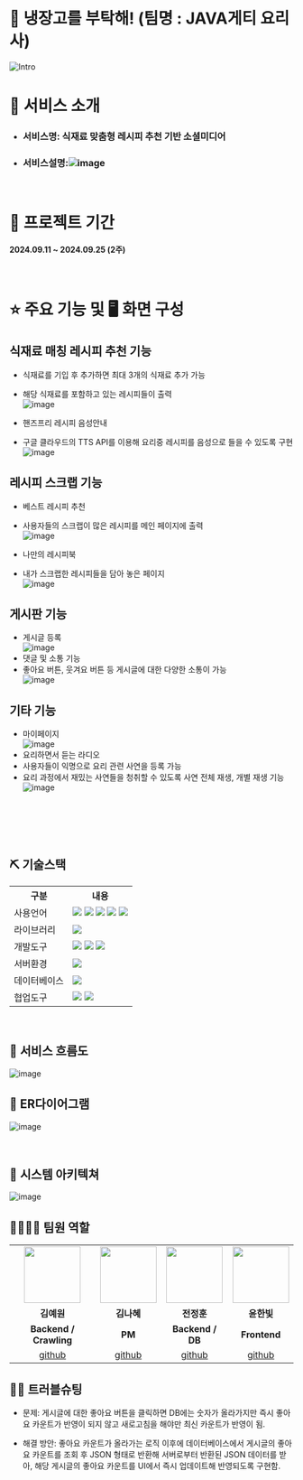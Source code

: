 # 🍴 냉장고를 부탁해! (팀명 : JAVA게티 요리사)
![Intro](https://github.com/user-attachments/assets/7c584a6f-eb55-4f5b-91a2-6989ad2aebc0)

# 👀 서비스 소개
* ### 서비스명: 식재료 맞춤형 레시피 추천 기반 소셜미디어
* ### 서비스설명:![image](https://github.com/user-attachments/assets/8d03c74b-29e7-4c8a-8c1c-b736f7540052)

<br>

# 📅 프로젝트 기간
#### 2024.09.11 ~ 2024.09.25 (2주)
<br>


# ⭐ 주요 기능 및 🖥 화면 구성

## 식재료 매칭 레시피 추천 기능
* 식재료를 기입 후 추가하면 최대 3개의 식재료 추가 가능
* 해당 식재료를 포함하고 있는 레시피들이 출력
  <br>
![image](https://github.com/user-attachments/assets/030cfbea-d678-49d5-8e8f-5e946ffa9a0f)

* 핸즈프리 레시피 음성안내
* 구글 클라우드의 TTS API를 이용해 요리중 레시피를 음성으로 들을 수 있도록 구현
  <br>
![image](https://github.com/user-attachments/assets/53c92a7f-760b-40dd-b188-5988ef322d6e)


## 레시피 스크랩 기능
* 베스트 레시피 추천
* 사용자들의 스크랩이 많은 레시피를 메인 페이지에 출력
  <br>
![image](https://github.com/user-attachments/assets/4a29335f-608b-4832-9c28-e0c910805a33) 

* 나만의 레시피북
* 내가 스크랩한 레시피들을 담아 놓은 페이지
  <br>
![image](https://github.com/user-attachments/assets/c5230549-a7b6-40cc-85b5-cc45e2f3548c)


## 게시판 기능
* 게시글 등록
  <br>
![image](https://github.com/user-attachments/assets/097819f0-3b17-412e-8273-6cc4253f98c7)
* 댓글 및 소통 기능
* 좋아요 버튼, 웃겨요 버튼 등 게시글에 대한 다양한 소통이 가능
  <br>
![image](https://github.com/user-attachments/assets/e3fbebc6-5a2f-461c-9dcc-4224431fa13d)

## 기타 기능
* 마이페이지
  <br>
![image](https://github.com/user-attachments/assets/9fe07b2b-97ba-4ada-bb7b-00eff52aa701)
* 요리하면서 듣는 라디오
* 사용자들이 익명으로 요리 관련 사연을 등록 가능
* 요리 과정에서 재밌는 사연들을 청취할 수 있도록 사연 전체 재생, 개별 재생 기능
  <br>
![image](https://github.com/user-attachments/assets/b18cbebd-7bc4-48bf-983d-bfad75a98d58)


<br>
<br>
<br>
<br>


## ⛏ 기술스택

<table>
    <tr>
        <th>구분</th>
        <th>내용</th>
    </tr>
    <tr>
        <td>사용언어</td>
        <td>
            <img src="https://img.shields.io/badge/Java-007396?style=for-the-badge&logo=java&logoColor=white"/>
            <img src="https://img.shields.io/badge/HTML5-E34F26?style=for-the-badge&logo=HTML5&logoColor=white"/>
            <img src="https://img.shields.io/badge/CSS3-1572B6?style=for-the-badge&logo=CSS3&logoColor=white"/>
            <img src="https://img.shields.io/badge/JavaScript-F7DF1E?style=for-the-badge&logo=JavaScript&logoColor=white"/>
            <img src="https://img.shields.io/badge/python-3776AB?style=for-the-badge&logo=python&logoColor=white"/>
        </td>
    </tr>
    <tr>
        <td>라이브러리</td>
        <td>
          <img src="https://img.shields.io/badge/Google Cloud-4285F4?style=for-the-badge&logo=Google Cloud&logoColor=white">
        </td>
    </tr>
    <tr>
        <td>개발도구</td>
        <td>
            <img src="https://img.shields.io/badge/Eclipse-2C2255?style=for-the-badge&logo=Eclipse&logoColor=white"/>
            <img src="https://img.shields.io/badge/VSCode-007ACC?style=for-the-badge&logo=VisualStudioCode&logoColor=white"/>
            <img src="https://img.shields.io/badge/jupyter-F37626?style=for-the-badge&logo=jupyter&logoColor=white"/>
        </td>
    </tr>
    <tr>
        <td>서버환경</td>
        <td>
            <img src="https://img.shields.io/badge/Apache Tomcat-D22128?style=for-the-badge&logo=Apache Tomcat&logoColor=white"/>
        </td>
    </tr>
    <tr>
        <td>데이터베이스</td>
        <td>
            <img src="https://img.shields.io/badge/mysql-4479A1?style=for-the-badge&logo=mysql&logoColor=white"> 
        </td>
    </tr>
    <tr>
        <td>협업도구</td>
        <td>
            <img src="https://img.shields.io/badge/Git-F05032?style=for-the-badge&logo=Git&logoColor=white"/>
            <img src="https://img.shields.io/badge/GitHub-181717?style=for-the-badge&logo=GitHub&logoColor=white"/>
        </td>
    </tr>
</table>

<br>

## 📌 서비스 흐름도
![image](https://github.com/user-attachments/assets/de0e8f25-ee90-4c1d-a9fe-bd4b7f6eb48c) 
<br>
## 📌 ER다이어그램
![image](https://github.com/user-attachments/assets/63293e34-725d-481c-8c48-2eca52e425c9)

<br>

## 📌 시스템 아키텍쳐

![image](https://github.com/user-attachments/assets/bd275503-df9a-49c7-9a7c-0b66b5002eb5)
<br>

## 👨‍👩‍👦‍👦 팀원 역할
<table>
  <tr>
    <td align="center"><img src="https://i.namu.wiki/i/a5QpSbzZ5AWsuwcwiTaclCel8slMLZxYOpg3K97dct-fbrnxfSq00Z7CP7aLUNeapp1bW8TjQhdx7-i_EoDoB8mkmJq2G-9VkiD-WWw1ljN1_5bvrrHrLSbnhsPbQ70za4FLt8isRncXA4OtYnoGOg.webp" width="100" height="100"/></td>
    <td align="center"><img src="https://i.namu.wiki/i/cIjZ9AS062NFC_pKl7lnECDfS-LsNdNAVAhrxCr5XgGSYcsQp5Q3YfCEvcVMdYi8bpORDfYBBsbdrFUvnXGYF8eDKdk2p4i0GSh41Uk_efxQ13sskGg3MLaLh02x11_WUnFVK82bwBdlBfpI_Up0WA.webp" width="100" height="100"/></td>
    <td align="center"><img src="https://i.namu.wiki/i/S56rJQsyao9CHi-qQFQCVs5VBShM4vl1GyZaj0-zIT8cf7mV7ECfbr44OIRefJegqolX9VDevktgTN_-XaNPMGuBjFLeKUJt7DJ-NyQ9b8c8MvqS1xrfihknFFGYg2wQIrKujlNQtvUrhzh8JEZ08Q.webp" width="100" height="100"/></td>
    <td align="center"><img src="https://i.namu.wiki/i/gnZYHn5KcJnjMJMyGE9H2QDSSymaIr7_HrYxccBeifxtTp6GN1LVTbxxtAN68qMNJmCAqM4NoeXX3rEjzxWKXjJIHz0sewEqx83vJsJ6qm4OMdVaE_ss33fz_8QFQTFWvh8WlqzsHGEXfTsJymDwxQ.webp" width="100" height="100"/></td>
  </tr>
  <tr>
    <td align="center"><strong>김예원</strong></td>
    <td align="center"><strong>김나혜</strong></td>
    <td align="center"><strong>전정훈</strong></td>
    <td align="center"><strong>윤한빛</strong></td>
  </tr>
  <tr>
    <td align="center"><b>Backend / Crawling</b></td>
    <td align="center"><b>PM</b></td>
    <td align="center"><b>Backend / DB</b></td>
    <td align="center"><b>Frontend</b></td>
  </tr>
  <tr>
    <td align="center"><a href="https://github.com/happycat139" target='_blank'>github</a></td>
    <td align="center"><a href="https://github.com/Vicky0729" target='_blank'>github</a></td>
    <td align="center"><a href="https://github.com/jjeonghun" target='_blank'>github</a></td>
    <td align="center"><a href="#" target='_blank'>github</a></td>
  </tr>
</table>


## 🤾‍♂️ 트러블슈팅

* 문제:
  게시글에 대한 좋아요 버튼을 클릭하면 DB에는 숫자가 올라가지만 즉시 좋아요 카운트가 반영이 되지 않고 새로고침을 해야만 최신 카운트가 반영이 됨.
  
* 해결 방안:
  좋아요 카운트가 올라가는 로직 이후에 데이터베이스에서 게시글의 좋아요 카운트를 조회 후 JSON 형태로 반환해 서버로부터 반환된 JSON 데이터를 받아, 해당 게시글의 좋아요 카운트를 UI에서 즉시 업데이트해 반영되도록 구현함.






